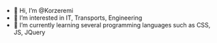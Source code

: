 - 👋 Hi, I’m @Korzeremi
- 👀 I’m interested in IT, Transports, Engineering
- 🌱 I’m currently learning several programming languages such as CSS, JS, JQuery


<!---
Korzeremi/Korzeremi is a ✨ special ✨ repository because its `README.md` (this file) appears on your GitHub profile.
You can click the Preview link to take a look at your changes.
--->

